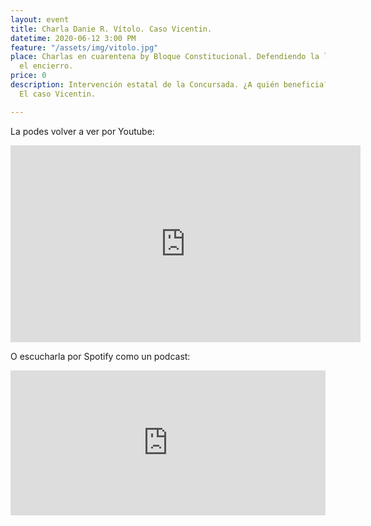```yaml
---
layout: event
title: Charla Danie R. Vítolo. Caso Vicentin.
datetime: 2020-06-12 3:00 PM
feature: "/assets/img/vitolo.jpg"
place: Charlas en cuarentena by Bloque Constitucional. Defendiendo la libertad desde
  el encierro.
price: 0
description: Intervención estatal de la Concursada. ¿A quién beneficia? ¿Quién paga?
  El caso Vicentin.

---
```

La podes volver a ver por Youtube:

<iframe width="560" height="315" src="https://www.youtube.com/embed/TVEZVc0MDNo" frameborder="0" allow="accelerometer; autoplay; encrypted-media; gyroscope; picture-in-picture" allowfullscreen></iframe>

O escucharla por Spotify como un podcast:

<iframe src="https://open.spotify.com/embed-podcast/episode/6usiU7riTntAN3BwznN5CS" width="100%" height="232" frameborder="0" allowtransparency="true" allow="encrypted-media"></iframe>